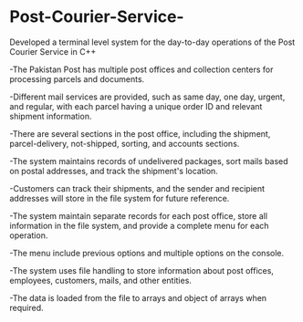# Post-Courier-Service-
Developed a terminal level system for the day-to-day operations of the Post Courier Service in C++

-The Pakistan Post has multiple post offices and collection centers for processing parcels and documents.

-Different mail services are provided, such as same day, one day, urgent, and regular, with each parcel having a unique order ID and relevant shipment information.

-There are several sections in the post office, including the shipment, parcel-delivery, not-shipped, sorting, and accounts sections.

-The system maintains records of undelivered packages, sort mails based on postal addresses, and track the shipment's location.

-Customers can track their shipments, and the sender and recipient addresses will store in the file system for future reference.

-The system maintain separate records for each post office, store all information in the file system, and provide a complete menu for each operation.

-The menu include previous options and multiple options on the console.

-The system uses file handling to store information about post offices, employees, customers, mails, and other entities.

-The data is loaded from the file to arrays and object of arrays when required.
